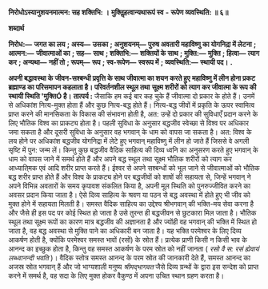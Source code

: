  **निरोधोऽस्यानुशयनमात्मन: सह शक्तिभि: ।** **मुक्तिॢहत्वान्यथारूपं स्व** **-** **रूपेण व्यवस्थिति: ॥ ६॥** 

**शब्दार्थ** 

**निरोध:—** **जगत का लय** **; अस्य—** **उसका** **; अनुशयनम्—** **पुरुष अवतारी महाविष्णु का योगनिद्रा में लेटना** **; आत्मन:—** **जीवात्माओं का** **; सह—** **साथ** **; शक्तिभि:—** **शक्तियों के साथ** **; मुक्ति:—** **मुक्ति** **; हित्वा—** **त्याग कर** **; अन्यथा—** **नहीं तो** **; रूपम्—** **रूप** **; स्व-रूपेण—** **स्वरूप में** **; व्यवस्थिति:—** **स्थायी पद।** **.** 

**अपनी बद्धावस्था के जीवन-सश्बन्धी प्रवृत्ति के साथ जीवात्मा का शयन करते हुए** **महाविष्णु में लीन होना प्रकट ब्रह्माण्ड का परिसमापन कहलाता है। परिवर्तनशील स्थूल तथा** **सूक्ष्म शरीरों को त्याग कर जीवात्मा के रूप की स्थायी स्थिति 'मुक्तिÓ है।** **तात्पर्य :** जैसाकि हम कई बार कह चुके हैं जीवात्मा दो प्रकार के होते हैं। उनमें से अधिकांश नित्य-मुक्त होता हैं और कुछ नित्य-बद्ध होते हैं। नित्य-बद्ध जीवों में प्रकृति के ऊपर स्वामित्व प्राप्त करने की मानसिकता के विकास की संभावना होती है, अत: उन्हें दो प्रकार की सुविधाएँ प्रदान करने के लिए भौतिक विश्व का प्राकट्य होता है। पहली सुविधा के अनुसार बद्धजीव स्वेच्छा से विश्व पर अधिकार जमा सकता है और दूसरी सुविधा के अनुसार वह भगवान् के धाम को वापस जा सकता है। अत: विश्व के लय होने पर अधिकांश बद्धजीव योगनिद्रा में लेटे हुए भगवान् महाविष्णु में लीन हो जाते हैं जिससे वे अगली सृष्टि में पुन: जन्म लें। किन्तु कुछ बद्धजीव वैदिक साहित्य की दिव्य ध्वनि का अनुसरण करते हुए भगवान् के धाम को वापस जाने में समर्थ होते हैं और अपने बद्ध स्थूल तथा सूक्ष्म भौतिक शरीरों को त्याग कर आध्याति्मक एवं आदि शरीर प्राप्त करते हैं। ईश्वर से अपने सश्बन्धों को भूल जाने से जीवात्माओं को भौतिक बद्ध शरीर प्राप्त होते हैं और विश्व के प्राकट्य होने पर बद्धजीवों को शाषों की सहायता से, जिन्हें भगवान् ने अपने विभिन्न अवतारों के समय कृपावश संकलित किया है, अपनी मूल स्थिति को पुनरुज्जीवित करने का अवसर प्रदान किया जाता है। ऐसे दिव्य साहित्य के श्रवण या पठन से बद्ध अवस्था में होते हुए भी जीव को मुक्त होने में सहायता मिलती है। समस्त वैदिक साहित्य का उद्देश्य श्रीभगवान् की भक्ति-मय सेवा करना है और जैसे ही इस पद पर कोई स्थित हो जाता है उसे तुरन्त ही बद्धजीवन से छुटकारा मिल जाता है। भौतिक स्थूल तथा सूक्ष्म रूपों का कारण मात्र बद्धजीव की अज्ञानता है और ज्योंही वह भगवान् की भक्ति में स्थित हो जाता है, वह बद्ध अवस्था से मुक्ति पाने का अधिकारी बन जाता है। यह भक्ति परमेश्वर के लिए दिव्य आकर्षण होती है, क्योंकि परमेश्वर समस्त भावों (रसों) के स्रोत हैं। प्रत्येक प्राणी किसी न किसी भाव के आनन्द का इच्छुक होता है, किन्तु वह समस्त आकर्षण के परम स्रोत को नहीं जानता ( *रसो वै स:* *रसं ह्येवायं लब्ध्वानन्दी भवति* )। वैदिक स्तोत्र समस्त आनन्द के परम स्रोत की जानकारी देते हैं, समस्त आनन्द का अजस्र स्रोत भगवान् हैं और जो भाग्यशाली मनुष्य *श्रीमद्भागवत* जैसे दिव्य ग्रन्थों के द्वारा इस सन्देश को प्राप्त करने में समर्थ है, वह सदा के लिए मुक्त होकर वैकुण्ठ में अपना उचित स्थान ग्रहण करता है। 